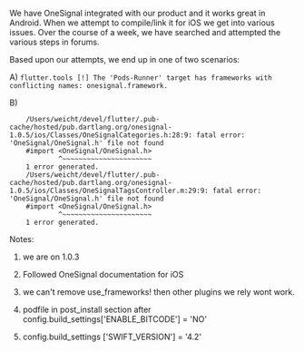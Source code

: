 We have OneSignal integrated with our product and it works great in Android. When we attempt to compile/link it for iOS we get into various issues. Over the course of a week, we have searched and attempted the various steps in forums.

Based upon our attempts, we end up in one of two scenarios:

A)
```flutter.tools [!] The 'Pods-Runner' target has frameworks with conflicting names: onesignal.framework.```

B)
```In file included from /Users/weicht/devel/flutter/.pub-cache/hosted/pub.dartlang.org/onesignal-1.0.5/ios/Classes/OneSignalCategories.m:28:
    /Users/weicht/devel/flutter/.pub-cache/hosted/pub.dartlang.org/onesignal-1.0.5/ios/Classes/OneSignalCategories.h:28:9: fatal error: 'OneSignal/OneSignal.h' file not found
    #import <OneSignal/OneSignal.h>
            ^~~~~~~~~~~~~~~~~~~~~~~
    1 error generated.
    /Users/weicht/devel/flutter/.pub-cache/hosted/pub.dartlang.org/onesignal-1.0.5/ios/Classes/OneSignalTagsController.m:29:9: fatal error: 'OneSignal/OneSignal.h' file not found
    #import <OneSignal/OneSignal.h>
            ^~~~~~~~~~~~~~~~~~~~~~~
    1 error generated.
```  
    
    
    
Notes:    
    
1) we are on 1.0.3

2) Followed OneSignal documentation for iOS

3) we can't remove use_frameworks! then other plugins we rely wont work.

4) podfile in post_install section after config.build_settings['ENABLE_BITCODE'] = 'NO'

5) config.build_settings ['SWIFT_VERSION'] = '4.2'



